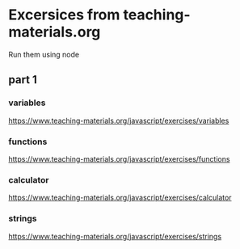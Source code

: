 # Excersices from teaching-materials.org

Run them using node

## part 1

### variables

https://www.teaching-materials.org/javascript/exercises/variables

### functions

https://www.teaching-materials.org/javascript/exercises/functions

### calculator

https://www.teaching-materials.org/javascript/exercises/calculator

### strings

https://www.teaching-materials.org/javascript/exercises/strings
